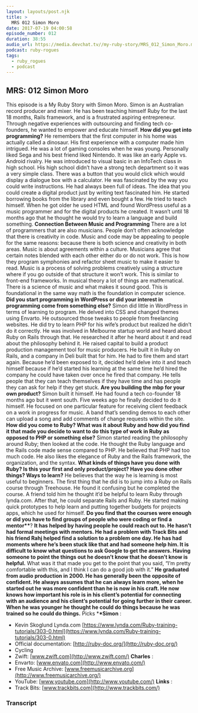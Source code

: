 ```yaml
---
layout: layouts/post.njk
title: >
  MRS 012 Simon Moro
date: 2017-07-19 04:00:58
episode_number: 012
duration: 38:55
audio_url: https://media.devchat.tv//my-ruby-story/MRS_012_Simon_Moro.mp3
podcast: ruby-rogues
tags:
  - ruby_rogues
  - podcast
---
```


## **MRS: 012 Simon Moro**

This episode is a My Ruby Story with Simon Moro. Simon is an Australian record producer and mixer. He has been teaching himself Ruby for the last 18 months, Rails framework, and is a frustrated aspiring entrepreneur. Through negative experiences with outsourcing and finding tech co-founders, he wanted to empower and educate himself. **How did you get into programming?** He remembers that the first computer in his home was actually called a dinosaur. His first experience with a computer made him intrigued. He was a lot of gaming consoles when he was young. Personally liked Sega and his best friend liked Nintendo. It was like an early Apple vs. Android rivalry. He was introduced to visual basic in an InfoTech class in high school. His high school didn’t have a strong tech department so it was a very simple class. There was a button that you would click which would display a dialogue box with a calculator. He was fascinated by the way you could write instructions. He had always been full of ideas. The idea that you could create a digital product just by writing text fascinated him. He started borrowing books from the library and even bought a few. He tried to teach himself. When he got older he used HTML and found WordPress useful as a music programmer and for the digital products he created. It wasn’t until 18 months ago that he thought he would try to learn a language and build something. **Connection Between Music and Programming** There are a lot of programmers that are also musicians. People don’t often acknowledge that there is creativity in code. Music and code may be appealing to people for the same reasons: because there is both science and creativity in both areas. Music is about agreements within a culture. Musicians agree that certain notes blended with each other either do or do not work. This is how they program symphonies and refactor sheet music to make it easier to read. Music is a process of solving problems creatively using a structure where if you go outside of that structure it won’t work. This is similar to front-end frameworks. In musical theory a lot of things are mathematical. There is a science of music and what makes it sound good. This is foundational in the same way math is the foundation in computer science. **Did you start programming in WordPress or did your interest in programming come from something else?** Simon did little in WordPress in terms of learning to program. He delved into CSS and changed themes using Envarto. He outsourced those tweaks to people from freelancing websites. He did try to learn PHP for his wife’s product but realized he didn’t do it correctly. He was involved in Melbourne startup world and heard about Ruby on Rails through that. He researched it after he heard about it and read about the philosophy behind it. He raised capital to build a product production management tool for music producers. He built it in Ruby on Rails, and a company in Deli built that for him. He had to fire them and start again. Because he’d been exposed to it, decided he’d delve into it and teach himself because if he’d started his learning at the same time he’d hired the company he could have taken over once he fired that company. He tells people that they can teach themselves if they have time and has people they can ask for help if they get stuck. **Are you building the mbp for your own product?** Simon built it himself. He had found a tech co-founder 18 months ago but it went south. Five weeks ago he finally decided to do it himself. He focused on one particular feature for receiving client feedback on a work in progress for music. A band that’s sending demos to each other can upload a song and add comments of change requests within the site. **How did you come to Ruby? What was it about Ruby and how did you find it that made you decide to want to do this type of work in Ruby as opposed to PHP or something else?** Simon started reading the philosophy around Ruby; then looked at the code. He thought the Ruby language and the Rails code made sense compared to PHP. He believed that PHP had too much code. He also likes the elegance of Ruby and the Rails framework, the organization, and the syntax. **What kinds of things have you done with Ruby? Is this your first and only product/project? Have you done other things? Ways to learn?** He believes that the way he is learning is most useful to beginners. The first thing that he did is to jump into a Ruby on Rails course through Treehouse. He found it confusing but he completed the course. A friend told him he thought it’d be helpful to learn Ruby through lynda.com. After that, he could separate Rails and Ruby. He started making quick prototypes to help learn and putting together budgets for projects apps, which he used for himself. **Do you find that the courses were enough or did you have to find groups of people who were coding or find a mentor\*\***? **It has helped by having people he could reach out to. He hasn’t had formal meetings with mentors. He had a problem with Track Bits and his friend Rahj helped find a solution to a problem one day. He has had moments where he’s been stuck like that and had someone help him. It is difficult to know what questions to ask Google to get the answers. Having someone to point the things out he doesn’t know that he doesn’t know is helpful.** What was it that made you get to the point that you said, “I’m pretty comfortable with this, and I think I can do a good job with it.” **He graduated from audio production in 2000. He has generally been the opposite of confident. He always assumes that he can always learn more, when he started out he was more confident than he is now in his craft. He now knows how important his role is in his client’s potential for connecting with an audience and his client’s potential for going further in their career. When he was younger he thought he could do things because he was trained so he could do things.** Picks \***\*Simon** :

- Kevin Skoglund Lynda.com [https://www.lynda.com/Ruby-training-tutorials/303-0.html](https://www.lynda.com/Ruby-training-tutorials/303-0.html)
- Official documentation: [http://ruby-doc.org/](http://ruby-doc.org/)
- Cycling
- Zwift: [www.zwift.com](http://www.zwift.com/)
  **Charles** :
- Envarto: [www.envato.com](http://www.envato.com/)
- Free Music Archive: [www.freemusicarchive.org](http://www.freemusicarchive.org/)
- YouTube: [www.youtube.com](http://www.youtube.com/)
  **Links** :
- Track Bits: [www.trackbits.com](http://www.trackbits.com/)

### Transcript
